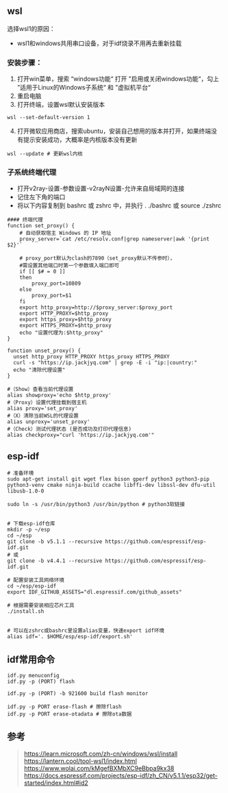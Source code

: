 
## wsl

选择wsl1的原因：
* wsl1和windows共用串口设备，对于idf烧录不用再去重新挂载

### 安装步骤：
1. 打开win菜单，搜索 “windows功能“ 打开 ”启用或关闭windows功能“，勾上 ”适用于Linux的Windows子系统“ 和 ”虚拟机平台“
2. 重启电脑
3. 打开终端，设置wsl默认安装版本
```shell
wsl --set-default-version 1
```
4. 打开微软应用商店，搜索ubuntu，安装自己想用的版本并打开，如果终端没有提示安装成功，大概率是内核版本没有更新
```shell
wsl --update # 更新wsl内核
```


### 子系统终端代理

* 打开v2ray-设置-参数设置-v2rayN设置-允许来自局域网的连接
* 记住左下角的端口
* 将以下内容复制到 bashrc 或 zshrc 中，并执行 . ./bashrc 或 source ./zshrc

```shell
#### 终端代理
function set_proxy() {
    # 自动获取宿主 Windows 的 IP 地址
    proxy_server=`cat /etc/resolv.conf|grep nameserver|awk '{print $2}'`
    
    # proxy_port默认为clash的7890（set_proxy默认不传参时），
    #需设置其他端口时第一个参数填入端口即可
    if [[ $# = 0 ]]
    then
        proxy_port=10809
    else
        proxy_port=$1
    fi
    export http_proxy=http://$proxy_server:$proxy_port
    export HTTP_PROXY=$http_proxy
    export https_proxy=$http_proxy
    export HTTPS_PROXY=$http_proxy
    echo "设置代理为:$http_proxy"
}

function unset_proxy() {
  unset http_proxy HTTP_PROXY https_proxy HTTPS_PROXY
  curl -s "https://ip.jackjyq.com" | grep -E -i "ip:|country:"
  echo "清除代理设置"
}

#（Show）查看当前代理设置
alias showproxy='echo $http_proxy'
#（Proxy）设置代理挂载到宿主机
alias proxy='set_proxy'
#（X）清除当前WSL的代理设置
alias unproxy='unset_proxy'
#（Check）测试代理状态 (是否成功及打印代理信息)
alias checkproxy="curl 'https://ip.jackjyq.com'"   
```

## esp-idf

```shell
# 准备环境
sudo apt-get install git wget flex bison gperf python3 python3-pip python3-venv cmake ninja-build ccache libffi-dev libssl-dev dfu-util libusb-1.0-0

sudo ln -s /usr/bin/python3 /usr/bin/python # python3软链接


# 下载esp-idf仓库
mkdir -p ~/esp
cd ~/esp
git clone -b v5.1.1 --recursive https://github.com/espressif/esp-idf.git
# 或
git clone -b v4.4.1 --recursive https://github.com/espressif/esp-idf.git

# 配置安装工具网络环境
cd ~/esp/esp-idf
export IDF_GITHUB_ASSETS="dl.espressif.com/github_assets"

# 根据需要安装相应芯片工具
./install.sh 


# 可以在zshrc或bashrc里设置alias变量，快速export idf环境
alias idf='. $HOME/esp/esp-idf/export.sh'
```


## idf常用命令

```shell
idf.py menuconfig
idf.py -p (PORT) flash

idf.py -p (PORT) -b 921600 build flash monitor 

idf.py -p PORT erase-flash # 擦除flash
idf.py -p PORT erase-otadata # 擦除ota数据
```


## 参考
>https://learn.microsoft.com/zh-cn/windows/wsl/install
>https://lantern.cool/tool-wsl1/index.html
>https://www.wolai.com/kMgefBXMbXC9eBbpa9kx38
>https://docs.espressif.com/projects/esp-idf/zh_CN/v5.1.1/esp32/get-started/index.html#id2
>